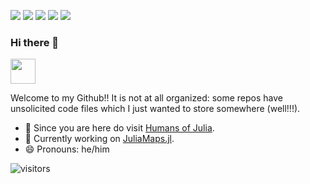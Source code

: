 ![](https://img.shields.io/badge/OS-Linux-informational?style=flat&logo=linux&logoColor=white&color=7c5c87)
![](https://img.shields.io/badge/Code-Julia-informational?style=flat&logo=julia&logoColor=white&color=7c5c87)
![](https://img.shields.io/badge/Editor-Atom-informational?style=flat&logo=atom&logoColor=white&color=7c5c87)
![](https://img.shields.io/badge/Shell-Bash-informational?style=flat&logo=gnu-bash&logoColor=white&color=7c5c87)
![](https://img.shields.io/badge/Shell-tcsh-informational?style=flat&logo=tcsh&logoColor=white&color=7c5c87)

### Hi there 👋

<img src="https://tenor.com/bghNU.gif" width="40" height="40" />


Welcome to my Github!! It is not at all organized: some repos have unsolicited code files which I just wanted to store somewhere (well!!!). 

- 🔭 Since you are here do visit [Humans of Julia](https://github.com/Humans-of-Julia).
- :monocle_face: Currently working on [JuliaMaps.jl](https://github.com/arubhardwaj/JuliaMaps.jl).
- 😄 Pronouns: he/him



![visitors](https://visitor-badge.glitch.me/badge?page_id=arubhardwaj/arubhardwaj)


<!--
**arubhardwaj/arubhardwaj** is a ✨ _special_ ✨ repository because its `README.md` (this file) appears on your GitHub profile.

